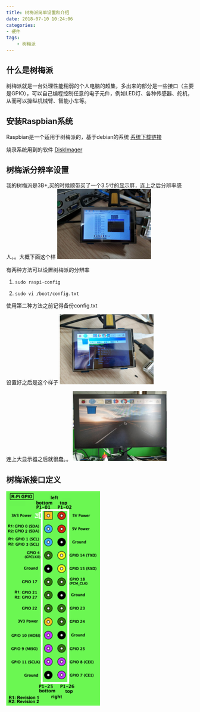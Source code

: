 ```yaml
---
title: 树梅派简单设置和介绍
date: 2018-07-10 10:24:06
categories:
- 硬件
tags:
    - 树梅派
---
```


## 什么是树梅派

树梅派就是一台处理性能稍弱的个人电脑的超集，多出来的部分是一些接口（主要是GPIO），可以自己编程控制任意的电子元件，例如LED灯、各种传感器、舵机，从而可以操纵机械臂、智能小车等。

## 安装Raspbian系统

Raspbian是一个适用于树梅派的，基于debian的系统
[系统下载链接](https://www.raspberrypi.org/downloads/raspbian/)

烧录系统用到的软件
[DiskImager](https://sourceforge.net/projects/win32diskimager/)

## 树梅派分辨率设置

我的树梅派是3B+,买的时候顺带买了一个3.5寸的显示屏，连上之后分辨率感人。。大概下面这个样
<img src="/images/Raspi/1.jpeg" width="50%" height="50%">

有两种方法可以设置树梅派的分辨率
1. `sudo raspi-config`

2. `sudo vi /boot/config.txt`

使用第二种方法之前记得备份config.txt

设置好之后是这个样子
<img src="/images/Raspi/2.jpeg" width="50%" height="50%">

连上大显示器之后就很蠢。。
<img src="/images/Raspi/3.jpeg" width="50%" height="50%">

## 树梅派接口定义

<img src="/images/Raspi/GPIO.png" width="50%" height="50%">


